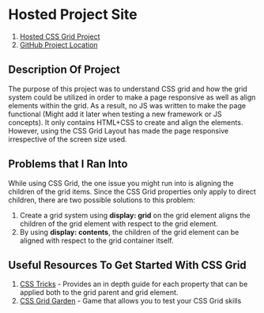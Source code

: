 # Hosted Project Site
1. [Hosted CSS Grid Project](https://akshay199456.github.io/100DaysOfCode-CSSGridProject/)
2. [GitHub Project Location](https://github.com/Akshay199456/100DaysOfCode-CSSGridProject)

## Description Of Project

The purpose of this project was to understand CSS grid and how the grid system could be utilized in order to make a page responsive as well as align elements within the grid. As a result, no JS was written to make the page functional (Might add it later when testing a new framework or JS concepts). It only contains HTML+CSS to create and align the elements. However, using the CSS Grid Layout has made the page responsive irrespective of the screen size used.

## Problems that I Ran Into

While using CSS Grid, the one issue you might run into is aligning the children of the grid items. Since the CSS Grid properties only apply to direct children, there are two possible solutions to this problem:

1. Create a grid system using **display: grid** on the grid element aligns the children of the grid element with respect to the grid element.
2. By using **display: contents**, the children of the grid element can be aligned with respect to the grid container itself.

## Useful Resources To Get Started With CSS Grid

1. [CSS Tricks](https://css-tricks.com/snippets/css/complete-guide-grid/#prop-grid-area) - Provides an in depth guide for each property that can be applied both to the grid parent and grid element.
2. [CSS Grid Garden](https://cssgridgarden.com/) - Game that allows you to test your CSS Grid skills